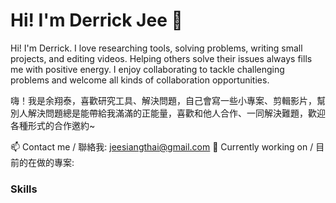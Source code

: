 # Hi! I'm Derrick Jee 👾
Hi! I'm Derrick. I love researching tools, solving problems, writing small projects, and editing videos. Helping others solve their issues always fills me with positive energy. I enjoy collaborating to tackle challenging problems and welcome all kinds of collaboration opportunities.

嗨！我是余翔泰，喜歡研究工具、解決問題，自己會寫一些小專案、剪輯影片，幫別人解決問題總是能帶給我滿滿的正能量，喜歡和他人合作、一同解決難題，歡迎各種形式的合作邀約~

📫 Contact me / 聯絡我: jeesiangthai@gmail.com
🚀 Currently working on / 目前的在做的專案: 

### Skills
